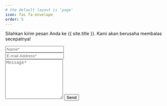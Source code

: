 ```yaml
---
# the default layout is 'page'
icon: fas fa-envelope
order: 5
---
```


<!-- <form action="https://formspree.io/{{site.email}}" method="POST"> -->
<form action="https://formspree.io/f/mgedykzb" method="POST">
<!-- <p class="mb-4">Please send your message to {{ site.title }}. We will reply as soon as possible!</p> -->
<p class="mb-4">Silahkan kirim pesan Anda ke {{ site.title }}. Kami akan berusaha membalas secepatnya! </p>
<div class="form-group row">
<div class="col-md-6">
<input class="form-control" type="text" name="name" placeholder="Name*" required>
</div>
<div class="col-md-6">
<input class="form-control" type="email" name="_replyto" placeholder="E-mail Address*" required>
</div>
</div>
<textarea rows="8" class="form-control mb-3" name="message" placeholder="Message*" required></textarea>    
<input class="btn btn-dark" type="submit" value="Send">
</form>